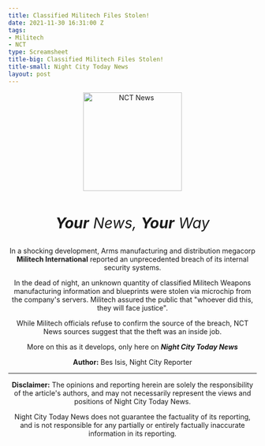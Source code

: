 ```yaml
---
title: Classified Militech Files Stolen!
date: 2021-11-30 16:31:00 Z
tags:
- Militech
- NCT
type: Screamsheet
title-big: Classified Militech Files Stolen!
title-small: Night City Today News
layout: post
---
```


<div style="text-align: center">
<img width="200" src="{{'/uploads/CPRED_Night_City_Today_News_Logo.png' | relative_url}}" alt="NCT News"><br>
<br>
<p style="font-size:30px"><i><b>Your</b> News, <b>Your</b> Way</i></p>

In a shocking development, Arms manufacturing and distribution megacorp **Militech International** reported an unprecedented breach of its internal security systems.

In the dead of night, an unknown quantity of classified Militech Weapons manufacturing information and blueprints were stolen via microchip from the company's servers. Militech assured the public that "whoever did this, they will face justice".

While Militech officials refuse to confirm the source of the breach, NCT News sources suggest that the theft was an inside job.

More on this as it develops, only here on ***Night City Today News***

<b>Author:</b> Bes Isis, Night City Reporter

---

**Disclaimer:**
The opinions and reporting herein are solely the responsibility of the article's authors, and may not necessarily represent the views and positions of Night City Today News.

Night City Today News does not guarantee the factuality of its reporting, and is not responsible for any partially or entirely factually inaccurate information in its reporting.